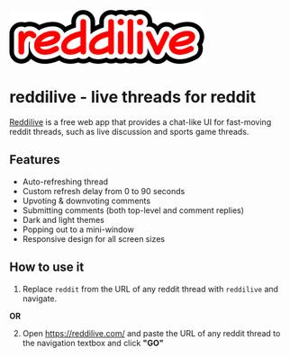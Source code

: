 ![reddilive](./src/images/logo_small.png)

# reddilive - live threads for reddit

[Reddilive](https://reddilive.com/) is a free web app that provides a chat-like UI for fast-moving reddit threads, such as live discussion and sports game threads.

## Features

- Auto-refreshing thread
- Custom refresh delay from 0 to 90 seconds
- Upvoting & downvoting comments
- Submitting comments (both top-level and comment replies)
- Dark and light themes
- Popping out to a mini-window
- Responsive design for all screen sizes

## How to use it

1. Replace `reddit` from the URL of any reddit thread with `reddilive` and navigate.

**OR**

2. Open https://reddilive.com/ and paste the URL of any reddit thread to the navigation textbox and click **"GO"**
